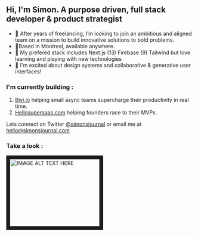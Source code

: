 ## Hi, I'm Simon. A purpose driven, full stack developer & product strategist

- 👀 After years of freelancing, I’m looking to join an ambitious and aligned team on a mission to build innovative solutions to bold problems.
- 📍Based in Montreal, available anywhere.
- 🔨 My prefered stack includes Next.js (13) Firebase (9) Tailwind but love learning and playing with new technologies
- 🤔 I'm excited about design systems and collaborative & generative user interfaces!

### I'm currently building : 

1. [Bivi.io](https://bivi.io) helping small async teams supercharge their productivity in real time.
2. [Hellosupersaas.com](https://hellosupersaas.com) helping founders race to their MVPs.

Lets connect on Twitter [@simonsjournal](https://twitter.com/simonsjournal) or email me at [hello@simonsjournal.com](mailto:hello@simonsjournal.com)

### Take a look : 

<a href="http://www.youtube.com/watch?feature=player_embedded&v=KhGWbt1dAKQ
" target="_blank"><img src="http://img.youtube.com/vi/KhGWbt1dAKQ/0.jpg" 
alt="IMAGE ALT TEXT HERE" width="240" height="180" border="10" /></a>
